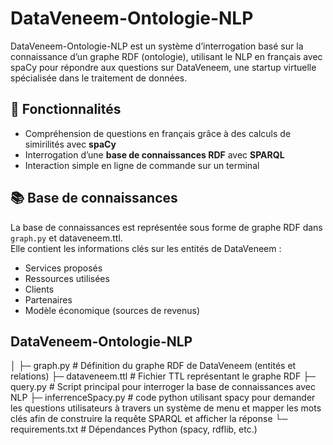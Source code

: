 # DataVeneem-Ontologie-NLP
DataVeneem-Ontologie-NLP est un système d’interrogation basé sur la connaissance d’un graphe RDF (ontologie), utilisant le NLP en français avec spaCy pour répondre aux questions sur DataVeneem, une startup virtuelle spécialisée dans le traitement de données.



## 📌 Fonctionnalités
- Compréhension de questions en français grâce à des calculs de simirilités avec **spaCy**
- Interrogation d’une **base de connaissances RDF** avec **SPARQL**
- Interaction simple en ligne de commande sur un terminal

## 📚 Base de connaissances
La base de connaissances est représentée sous forme de graphe RDF dans `graph.py` et dataveneem.ttl.  
Elle contient les informations clés sur les entités de DataVeneem :
- Services proposés
- Ressources utilisées
- Clients
- Partenaires
- Modèle économique (sources de revenus)

## DataVeneem-Ontologie-NLP
│
├─ graph.py              # Définition du graphe RDF de DataVeneem (entités et relations)
├─ dataveneem.ttl        # Fichier TTL représentant le graphe RDF
├─ query.py              # Script principal pour interroger la base de connaissances avec NLP
├─ inferrenceSpacy.py    # code python utilisant spacy pour demander les questions utilisateurs à travers un système de menu et mapper les mots clés afin de construire la requête SPARQL et afficher la réponse 
└─ requirements.txt      # Dépendances Python (spacy, rdflib, etc.)


